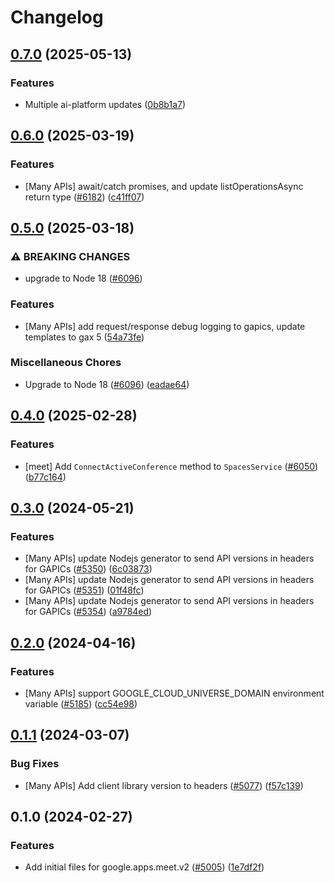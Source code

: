 # Changelog

## [0.7.0](https://github.com/googleapis/google-cloud-node/compare/meet-v0.6.0...meet-v0.7.0) (2025-05-13)


### Features

* Multiple ai-platform updates ([0b8b1a7](https://github.com/googleapis/google-cloud-node/commit/0b8b1a75f33bdf94000321d239834b9b10757862))

## [0.6.0](https://github.com/googleapis/google-cloud-node/compare/meet-v0.5.0...meet-v0.6.0) (2025-03-19)


### Features

* [Many APIs] await/catch promises, and update listOperationsAsync return type ([#6182](https://github.com/googleapis/google-cloud-node/issues/6182)) ([c41ff07](https://github.com/googleapis/google-cloud-node/commit/c41ff0729b65a1207978b4029d6369cc0552e0bf))

## [0.5.0](https://github.com/googleapis/google-cloud-node/compare/meet-v0.4.0...meet-v0.5.0) (2025-03-18)


### ⚠ BREAKING CHANGES

* upgrade to Node 18 ([#6096](https://github.com/googleapis/google-cloud-node/issues/6096))

### Features

* [Many APIs] add request/response debug logging to gapics, update templates to gax 5  ([54a73fe](https://github.com/googleapis/google-cloud-node/commit/54a73fe74eab0675c006f24d5f1e4574c44d829b))


### Miscellaneous Chores

* Upgrade to Node 18 ([#6096](https://github.com/googleapis/google-cloud-node/issues/6096)) ([eadae64](https://github.com/googleapis/google-cloud-node/commit/eadae64d54e07aa2c65097ea52e65008d4e87436))

## [0.4.0](https://github.com/googleapis/google-cloud-node/compare/meet-v0.3.0...meet-v0.4.0) (2025-02-28)


### Features

* [meet] Add `ConnectActiveConference` method to `SpacesService` ([#6050](https://github.com/googleapis/google-cloud-node/issues/6050)) ([b77c164](https://github.com/googleapis/google-cloud-node/commit/b77c1641ad7d05b67e48e670d964457f2454c8d2))

## [0.3.0](https://github.com/googleapis/google-cloud-node/compare/meet-v0.2.0...meet-v0.3.0) (2024-05-21)


### Features

* [Many APIs] update Nodejs generator to send API versions in headers for GAPICs ([#5350](https://github.com/googleapis/google-cloud-node/issues/5350)) ([6c03873](https://github.com/googleapis/google-cloud-node/commit/6c038731de1f36456042e6b4ecf2a9686be662c7))
* [Many APIs] update Nodejs generator to send API versions in headers for GAPICs ([#5351](https://github.com/googleapis/google-cloud-node/issues/5351)) ([01f48fc](https://github.com/googleapis/google-cloud-node/commit/01f48fce63ec4ddf801d59ee2b8c0db9f6fb8372))
* [Many APIs] update Nodejs generator to send API versions in headers for GAPICs ([#5354](https://github.com/googleapis/google-cloud-node/issues/5354)) ([a9784ed](https://github.com/googleapis/google-cloud-node/commit/a9784ed3db6ee96d171762308bbbcd57390b6866))

## [0.2.0](https://github.com/googleapis/google-cloud-node/compare/meet-v0.1.1...meet-v0.2.0) (2024-04-16)


### Features

* [Many APIs] support GOOGLE_CLOUD_UNIVERSE_DOMAIN environment variable ([#5185](https://github.com/googleapis/google-cloud-node/issues/5185)) ([cc54e98](https://github.com/googleapis/google-cloud-node/commit/cc54e98f7f51598e88277ac50310b07b778acbc7))

## [0.1.1](https://github.com/googleapis/google-cloud-node/compare/meet-v0.1.0...meet-v0.1.1) (2024-03-07)


### Bug Fixes

* [Many APIs] Add client library version to headers ([#5077](https://github.com/googleapis/google-cloud-node/issues/5077)) ([f57c139](https://github.com/googleapis/google-cloud-node/commit/f57c1394819fc98bc12ac2fed6e245e34d395fdc))

## 0.1.0 (2024-02-27)


### Features

* Add initial files for google.apps.meet.v2 ([#5005](https://github.com/googleapis/google-cloud-node/issues/5005)) ([1e7df2f](https://github.com/googleapis/google-cloud-node/commit/1e7df2f4831fc28b371cdb465b5e11861cad94c9))
